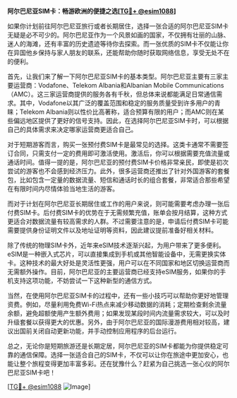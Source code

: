 **阿尔巴尼亚SIM卡：畅游欧洲的便捷之选[[TG💪+ @esim1088](https://t.me/s/esim1088)]**

如果你计划前往阿尔巴尼亚旅行或者长期居住，选择一张合适的阿尔巴尼亚SIM卡无疑是必不可少的。阿尔巴尼亚作为一个风景如画的国家，不仅拥有壮丽的山脉、迷人的海滩，还有丰富的历史遗迹等待你去探索。而一张优质的SIM卡不仅能让你在异国他乡保持与家人朋友的联系，还能帮助你随时获取网络信息，享受无处不在的便利。

首先，让我们来了解一下阿尔巴尼亚SIM卡的基本类型。阿尔巴尼亚主要有三家主要运营商：Vodafone、Telekom Albania和Albanian Mobile Communications（AMC）。这三家运营商提供的服务各有千秋，但总体来说都能满足日常通信需求。其中，Vodafone以其广泛的覆盖范围和稳定的服务质量受到许多用户的青睐；Telekom Albania则以性价比高著称，适合预算有限的用户；而AMC则在某些偏远地区提供了更好的信号支持。因此，在选择阿尔巴尼亚SIM卡时，可以根据自己的具体需求来决定哪家运营商更适合自己。

对于短期游客而言，购买一张预付费SIM卡是最常见的选择。这类卡通常不需要签订合同，只需支付一定的费用即可激活使用。激活后，你可以根据需要充值流量或通话时间。值得一提的是，阿尔巴尼亚的预付费SIM卡价格非常亲民，即使是初次尝试的游客也不会感到经济压力。此外，很多运营商还推出了针对外国游客的套餐包，比如包含一定量的数据流量、短信和通话时长的组合套餐，非常适合那些希望在有限时间内尽情体验当地生活的游客。

而对于计划在阿尔巴尼亚长期居住或工作的用户来说，则可能需要考虑办理一张后付费SIM卡。后付费SIM卡的优势在于无需频繁充值，账单会按月结算，这种方式更适合对数据流量有较高需求的人群。不过需要注意的是，申请后付费SIM卡可能需要提供身份证明文件以及地址证明等资料，因此建议提前准备好相关材料。

除了传统的物理SIM卡外，近年来eSIM技术逐渐兴起，为用户带来了更多便利。eSIM是一种嵌入式芯片，可以直接集成到手机或其他智能设备中，无需更换实体卡。这种技术的最大好处是灵活性更强，用户可以在不同国家和地区切换运营商而无需额外操作。目前，阿尔巴尼亚的主要运营商已经支持eSIM服务，如果你的手机支持这项功能，不妨尝试一下这种新型的通信方式。

当然，在使用阿尔巴尼亚SIM卡的过程中，还有一些小技巧可以帮助你更好地管理资费。例如，尽量利用免费Wi-Fi热点来减少移动数据的消耗；定期检查剩余流量余额，避免超额使用产生额外费用；如果发现某段时间内流量需求较大，可以及时升级套餐以获得更大的优惠。另外，由于阿尔巴尼亚的国际漫游费用相对较高，建议出国前关闭自动更新功能，并手动控制应用程序的后台运行。

总之，无论你是短期旅游还是长期定居，阿尔巴尼亚的SIM卡都能为你提供稳定可靠的通信保障。选择一张适合自己的SIM卡，不仅可以让你在旅途中更加安心，也能让整个旅程变得更加丰富多彩。还在犹豫什么？赶紧为自己挑选一张心仪的阿尔巴尼亚SIM卡吧！

[[TG💪+ @esim1088](https://t.me/s/esim1088) ![Image](https://i.postimg.cc/4NQfJmqS/Snipaste-2025-05-13-00-14-12.png)]